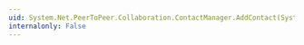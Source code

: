 ```yaml
---
uid: System.Net.PeerToPeer.Collaboration.ContactManager.AddContact(System.Net.PeerToPeer.Collaboration.PeerContact)
internalonly: False
---
```

